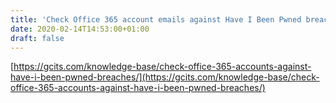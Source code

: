 ```yaml
---
title: 'Check Office 365 account emails against Have I Been Pwned breaches'
date: 2020-02-14T14:53:00+01:00
draft: false
---
```


[https://gcits.com/knowledge-base/check-office-365-accounts-against-have-i-been-pwned-breaches/](https://gcits.com/knowledge-base/check-office-365-accounts-against-have-i-been-pwned-breaches/)
